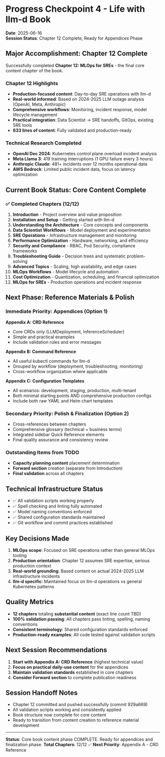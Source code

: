 # Progress Checkpoint 4 - Life with llm-d Book
**Date**: 2025-06-16  
**Session Status**: Chapter 12 Complete, Ready for Appendices Phase

## Major Accomplishment: Chapter 12 Complete
Successfully completed **Chapter 12: MLOps for SREs** - the final core content chapter of the book.

### Chapter 12 Highlights
- **Production-focused content**: Day-to-day SRE operations with llm-d
- **Real-world informed**: Based on 2024-2025 LLM outage analysis (OpenAI, Meta, Anthropic)
- **Comprehensive workflows**: Monitoring, incident response, model lifecycle management
- **Practical integration**: Data Scientist → SRE handoffs, GitOps, existing SRE tools
- **633 lines of content**: Fully validated and production-ready

### Technical Research Completed
- **OpenAI Dec 2024**: Kubernetes control plane overload incident analysis
- **Meta Llama 3**: 419 training interruptions (1 GPU failure every 3 hours)
- **Anthropic Claude**: 481+ incidents over 12 months operational data
- **AWS Bedrock**: Limited public incident data, focus on latency optimization

## Current Book Status: Core Content Complete

### ✅ Completed Chapters (12/12)
1. **Introduction** - Project overview and value proposition
2. **Installation and Setup** - Getting started with llm-d
3. **Understanding the Architecture** - Core concepts and components
4. **Data Scientist Workflows** - Model deployment and experimentation
5. **SRE Operations** - Infrastructure management and monitoring
6. **Performance Optimization** - Hardware, networking, and efficiency
7. **Security and Compliance** - RBAC, Pod Security, compliance frameworks
8. **Troubleshooting Guide** - Decision trees and systematic problem-solving
9. **Advanced Topics** - Scaling, high availability, and edge cases
10. **MLOps Workflows** - Model lifecycle and automation
11. **Cost Optimization** - Quantization, scheduling, and financial optimization
12. **MLOps for SREs** - Production operations and incident response

## Next Phase: Reference Materials & Polish

### Immediate Priority: Appendices (Option 1)
**Appendix A: CRD Reference**
- Core CRDs only (LLMDeployment, InferenceScheduler)
- Simple and practical examples
- Include validation rules and error messages

**Appendix B: Command Reference**  
- All useful kubectl commands for llm-d
- Grouped by workflow (deployment, troubleshooting, monitoring)
- Cross-workflow organization where applicable

**Appendix C: Configuration Templates**
- All scenarios: development, staging, production, multi-tenant
- Both minimal starting points AND comprehensive production configs
- Include both raw YAML and Helm chart templates

### Secondary Priority: Polish & Finalization (Option 2)
- Cross-references between chapters
- Comprehensive glossary (technical + business terms)
- Integrated sidebar Quick Reference elements
- Final quality assurance and consistency review

### Outstanding Items from TODO
- **Capacity planning content** placement determination
- **Forward section** creation (separate from Introduction)
- **Final validation** across all chapters

## Technical Infrastructure Status
- ✅ All validation scripts working properly
- ✅ Spell checking and linting fully automated
- ✅ Model naming conventions enforced
- ✅ Shared configuration standards maintained
- ✅ Git workflow and commit practices established

## Key Decisions Made
1. **MLOps scope**: Focused on SRE operations rather than general MLOps tooling
2. **Production orientation**: Chapter 12 assumes SRE expertise, serious production context
3. **Real-world grounding**: Based content on actual 2024-2025 LLM infrastructure incidents
4. **llm-d specific**: Maintained focus on llm-d operations vs general Kubernetes patterns

## Quality Metrics
- **12 chapters** totaling **substantial content** (exact line count TBD)
- **100% validation passing**: All chapters pass linting, spelling, naming conventions
- **Consistent terminology**: Shared configuration standards enforced
- **Production-ready examples**: All code tested against validation scripts

## Next Session Recommendations
1. **Start with Appendix A: CRD Reference** (highest technical value)
2. **Focus on practical daily-use content** for the appendices
3. **Maintain validation standards** established in core chapters
4. **Consider Forward section** to complete publication readiness

## Session Handoff Notes
- Chapter 12 committed and pushed successfully (commit 929a669)
- All validation scripts working and consistently applied
- Book structure now complete for core content
- Ready to transition from content creation to reference material development

---

**Status**: Core book content phase COMPLETE. Ready for appendices and finalization phase.
**Total Chapters**: 12/12 ✅
**Next Priority**: Appendix A - CRD Reference